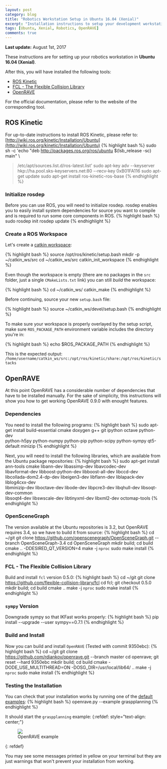 ```yaml
---
layout: post
category: blog
title: "Robotics Workstation Setup in Ubuntu 16.04 (Xenial)"
excerpt: "Installation instructions to setup your development workstation in Ubuntu 16.04 for robotics"
tags: [Ubuntu, Xenial, Robotics, OpenRAVE]
comments: true
---
```

**Last update:** August 1st, 2017

These instructions are for setting up your robotics workstation in **Ubuntu 16.04 (Xenial)**.

After this, you will have installed the following tools:

* [ROS Kinetic](http://wiki.ros.org/kinetic)
* [FCL - The Flexible Collision Library](https://github.com/flexible-collision-library/fcl)
* [OpenRAVE](http://openrave.org)

For the official documentation, please refer to the website of the corresponding tool.

## ROS Kinetic
For up-to-date instructions to install ROS Kinetic, please refer to: [http://wiki.ros.org/kinetic/Installation/Ubuntu](http://wiki.ros.org/kinetic/Installation/Ubuntu)
{% highlight bash %}
sudo sh -c 'echo "deb http://packages.ros.org/ros/ubuntu $(lsb_release -sc) main"      \
> /etc/apt/sources.list.d/ros-latest.list'
sudo apt-key adv --keyserver hkp://ha.pool.sks-keyservers.net:80 --recv-key 0xB01FA116
sudo apt-get update
sudo apt-get install ros-kinetic-ros-base
{% endhighlight %}

### Initialize rosdep
Before you can use ROS, you will need to initialize rosdep. rosdep enables you to easily install system dependencies for source you want to compile and is required to run some core components in ROS.
{% highlight bash %}
sudo rosdep init
rosdep update
{% endhighlight %}

### Create a ROS Workspace
Let's create a [catkin workspace](http://wiki.ros.org/catkin/workspaces):

{% highlight bash %}
source /opt/ros/kinetic/setup.bash
mkdir -p ~/catkin_ws/src
cd ~/catkin_ws/src
catkin_init_workspace
{% endhighlight %}

Even though the workspace is empty (there are no packages in the `src` folder, just a single `CMakeLists.txt` link) you can still *build* the workspace:

{% highlight bash %}
cd ~/catkin_ws/
catkin_make
{% endhighlight %}

Before continuing, source your new `setup.bash` file:

{% highlight bash %}
source ~/catkin_ws/devel/setup.bash
{% endhighlight %}

To make sure your workspace is properly overlayed by the setup script, make sure `ROS_PACKAGE_PATH` environment variable includes the directory you're in:

{% highlight bash %}
echo $ROS_PACKAGE_PATH
{% endhighlight %}

This is the expected output:
`/home/username/catkin_ws/src:/opt/ros/kinetic/share:/opt/ros/kinetic/stacks`

## OpenRAVE
At this point OpenRAVE has a considerable number of dependencies that have to be installed manually. For the sake of simplicity, this instructions will show you how to get working OpenRAVE 0.9.0 with enought features.

### Dependencies

You need to install the following programs:
{% highlight bash %}
sudo apt-get install build-essential cmake doxygen g++ git ipython octave python-dev  \
python-h5py python-numpy python-pip python-scipy python-sympy qt5-default minizip
{% endhighlight %}

Next, you will need to install the following libraries, which are available from the Ubuntu package repositories:
{% highlight bash %}
sudo apt-get install ann-tools cmake libann-dev libassimp-dev libavcodec-dev          \
libavformat-dev libboost-python-dev libboost-all-dev libccd-dev                       \
libcollada-dom2.4-dp-dev libeigen3-dev libflann-dev liblapack-dev liblog4cxx-dev      \
libminizip-dev liboctave-dev libode-dev libpcre3-dev libqhull-dev libsoqt-dev-common  \
libsoqt4-dev libswscale-dev libtinyxml-dev libxml2-dev octomap-tools
{% endhighlight %}

### OpenSceneGraph
The version available at the Ubuntu repositories is 3.2, but OpenRAVE requires 3.4, so we have to build it from source:
{% highlight bash %}
cd ~/git
git clone https://github.com/openscenegraph/OpenSceneGraph.git --branch OpenSceneGraph-3.4
cd OpenSceneGraph
mkdir build; cd build
cmake .. -DDESIRED_QT_VERSION=4
make -j `nproc`
sudo make install
{% endhighlight %}

### FCL - The Flexible Collision Library
Build and install `fcl` version 0.5.0:
{% highlight bash %}
cd ~/git
git clone https://github.com/flexible-collision-library/fcl
cd fcl; git checkout 0.5.0
mkdir build; cd build
cmake ..
make -j `nproc`
sudo make install
{% endhighlight %}


### `sympy` Version
Downgrade sympy so that IKFast works properly:
{% highlight bash %}
pip install --upgrade --user sympy==0.7.1
{% endhighlight %}

### Build and Install
Now you can build and install `OpenRAVE` (Tested with commit 9350ebc):
{% highlight bash %}
cd ~/git
git clone https://github.com/rdiankov/openrave.git --branch master
cd openrave; git reset --hard 9350ebc
mkdir build; cd build
cmake -DODE_USE_MULTITHREAD=ON -DOSG_DIR=/usr/local/lib64/ ..
make -j `nproc`
sudo make install
{% endhighlight %}

### Testing the Installation
You can check that your installation works by running one of the [default examples](http://openrave.org/docs/latest_stable/examples/):
{% highlight bash %}
openrave.py --example graspplanning
{% endhighlight %}

It should start the `graspplanning` example:
{:refdef: style="text-align: center;"}
<figure>
  <img src="{{ site.url }}/images/graspplanning.png">
  <figcaption>OpenRAVE example</figcaption>
</figure>
{: refdef}

You may see some messages printed in yellow on your terminal but they are just warnings that won't prevent your installation from working.
